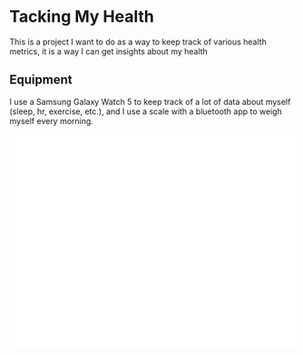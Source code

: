 # Tacking My Health
This is a project I want to do as a way to keep track of various health metrics, it is a way I can get insights about my health

## Equipment
I use a Samsung Galaxy Watch 5 to keep track of a lot of data about myself (sleep, hr, exercise, etc.), and I use a scale with a bluetooth app to weigh myself every morning.

![box plot for sleep duration vs. day of the week](./figs/sleep_duration_vs_day_of_the_week_box_plot.png)